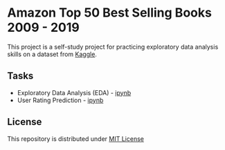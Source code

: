# Amazon Top 50 Best Selling Books 2009 - 2019
This project is a self-study project for practicing exploratory data analysis skills on a dataset from [Kaggle](https://www.kaggle.com/sootersaalu/amazon-top-50-bestselling-books-2009-2019).

## Tasks
- Exploratory Data Analysis (EDA) - [ipynb](https://github.com/luangtatipsy/amazon-best-selling-books/blob/main/exploratory-data-analysis.ipynb)
- User Rating Prediction - [ipynb](https://github.com/luangtatipsy/amazon-best-selling-books/blob/main/user-rating-prediction.ipynb)

## License
This repository is distributed under [MIT License](https://github.com/luangtatipsy/amazon-best-selling-books/blob/main/LICENSE)